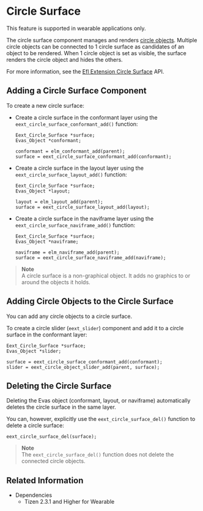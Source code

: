 # Circle Surface

This feature is supported in wearable applications only.

The circle surface component manages and renders [circle objects](component-circle-object.md). Multiple circle objects can be connected to 1 circle surface as candidates of an object to be rendered. When 1 circle object is set as visible, the surface renders the circle object and hides the others.

For more information, see the [Efl Extension Circle Surface](../../../../api/wearable/latest/group__CAPI__EFL__EXTENSION__CIRCLE__SURFACE__MODULE.html) API.

## Adding a Circle Surface Component

To create a new circle surface:

- Create a circle surface in the conformant layer using the `eext_circle_surface_conformant_add()` function:

  ```
  Eext_Circle_Surface *surface;
  Evas_Object *conformant;

  conformant = elm_conformant_add(parent);
  surface = eext_circle_surface_conformant_add(conformant);
  ```

- Create a circle surface in the layout layer using the `eext_circle_surface_layout_add()` function:

  ```
  Eext_Circle_Surface *surface;
  Evas_Object *layout;

  layout = elm_layout_add(parent);
  surface = eext_circle_surface_layout_add(layout);
  ```

- Create a circle surface in the naviframe layer using the `eext_circle_surface_naviframe_add()` function:

  ```
  Eext_Circle_Surface *surface;
  Evas_Object *naviframe;

  naviframe = elm_naviframe_add(parent);
  surface = eext_circle_surface_naviframe_add(naviframe);
  ```

> **Note**  
> A circle surface is a non-graphical object. It adds no graphics to or around the objects it holds.

## Adding Circle Objects to the Circle Surface

You can add any circle objects to a circle surface.

To create a circle slider (`eext_slider`) component and add it to a circle surface in the conformant layer:

```
Eext_Circle_Surface *surface;
Evas_Object *slider;

surface = eext_circle_surface_conformant_add(conformant);
slider = eext_circle_object_slider_add(parent, surface);
```

## Deleting the Circle Surface

Deleting the Evas object (conformant, layout, or naviframe) automatically deletes the circle surface in the same layer.

You can, however, explicitly use the `eext_circle_surface_del()` function to delete a circle surface:

```
eext_circle_surface_del(surface);
```

> **Note**    
> The `eext_circle_surface_del()` function does not delete the connected circle objects.

## Related Information
- Dependencies
  - Tizen 2.3.1 and Higher for Wearable
